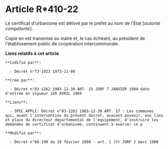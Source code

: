 # Article R*410-22

Le certificat d'urbanisme est délivré par le préfet au nom de l'Etat [*autorité compétente*]. 

Copie en est transmise au maire et, le cas échéant, au président de l'établissement public de coopération intercommunale.

**Liens relatifs à cet article**

	**Codifié par**:

	  - Décret n°73-1023 1973-11-08

	**Créé par**:

	  - Décret n°83-1262 1983-12-30 ART. 15 JORF 7 JANVIER 1984 date d'entrée en vigueur 1ER AVRIL 1984

	**Liens**:

	  - SPEC_APPLI: Décret n°83-1262 1983-12-30 ART. 17 : Les communes qui, avant l'intervention du présent décret, avaient pouvoir, aux lieu et place du directeur départemental de l'équipement, d'instruire les demandes de certificat d'urbanisme, continuent à exercer ce p

	**Modifié par**:

	  - Décret n°88-199 du 29 février 1988 - art. 1 (V) JORF 2 mars 1988
